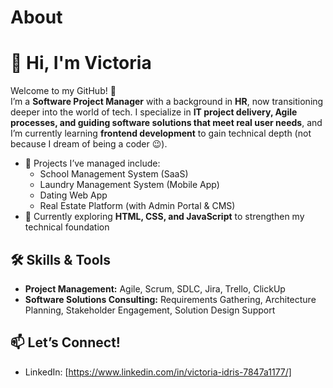 # About
# 👋 Hi, I'm Victoria

Welcome to my GitHub! 🚀  
I’m a **Software Project Manager** with a background in **HR**, now transitioning deeper into the world of tech. I specialize in **IT project delivery, Agile processes, and guiding software solutions that meet real user needs**, and I’m currently learning **frontend development** to gain technical depth (not because I dream of being a coder 😉).  

- 🔭 Projects I’ve managed include:  
  - School Management System (SaaS)  
  - Laundry Management System (Mobile App)  
  - Dating Web App  
  - Real Estate Platform (with Admin Portal & CMS)  
- 🌱 Currently exploring **HTML, CSS, and JavaScript** to strengthen my technical foundation   

## 🛠️ Skills & Tools
- **Project Management:** Agile, Scrum, SDLC, Jira, Trello, ClickUp  
- **Software Solutions Consulting:** Requirements Gathering, Architecture Planning, Stakeholder Engagement, Solution Design Support


## 📫 Let’s Connect!
- LinkedIn: [https://www.linkedin.com/in/victoria-idris-7847a1177/] 

